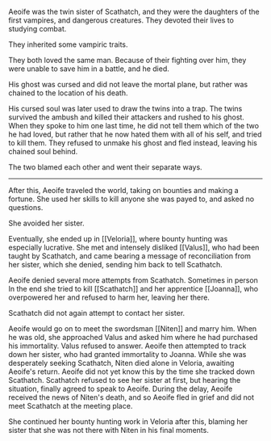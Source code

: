 Aeoife was the twin sister of Scathatch, and they were the daughters of the first vampires, and dangerous creatures. They devoted their lives to studying combat.

They inherited some vampiric traits.

They both loved the same man. Because of their fighting over him, they were unable to save him in a battle, and he died.

His ghost was cursed and did not leave the mortal plane, but rather was chained to the location of his death. 

His cursed soul was later used to draw the twins into a trap. The twins survived the ambush and killed their attackers and rushed to his ghost. When they spoke to him one last time, he did not tell them which of the two he had loved, but rather that he now hated them with all of his self, and tried to kill them. They refused to unmake his ghost and fled instead, leaving his chained soul behind.

The two blamed each other and went their separate ways.

---

After this, Aeoife traveled the world, taking on bounties and making a fortune. She used her skills to kill anyone she was payed to, and asked no questions. 

She avoided her sister. 

Eventually, she ended up in [[Veloria]], where bounty hunting was especially lucrative. She met and intensely disliked [[Valus]], who had been taught by Scathatch, and came bearing a message of reconciliation from her sister, which she denied, sending him back to tell Scathatch.

Aeoife denied several more attempts from Scathatch. Sometimes in person In the end she tried to kill [[Scathatch]] and her apprentice [[Joanna]], who overpowered her and refused to harm her, leaving her there.

Scathatch did not again attempt to contact her sister.

Aeoife would go on to meet the swordsman [[Niten]] and marry him. When he was old, she approached Valus and asked him where he had purchased his immortality. Valus refused to answer. Aeoife then attempted to track down her sister, who had granted immortality to Joanna. While she was desperately seeking Scathatch, Niten died alone in Veloria, awaiting Aeoife's return. Aeoife did not yet know this by the time she tracked down Scathatch. Scathatch refused to see her sister at first, but hearing the situation, finally agreed to speak to Aeoife. During the delay, Aeoife received the news of Niten's death, and so Aeoife fled in grief and did not meet Scathatch at the meeting place.

She continued her bounty hunting work in Veloria after this, blaming her sister that she was not there with Niten in his final moments. 